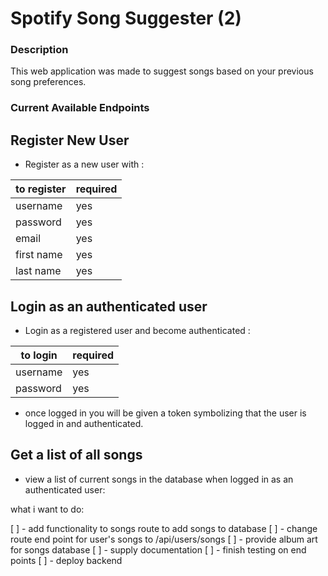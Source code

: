 # Spotify Song Suggester (2)

### Description 

This web application was made to suggest songs based on your previous song preferences. 

### Current Available Endpoints

## Register New User

- Register as a new user with : 

| to register | required |
| ----------- | -------- |
|   username  |    yes   |
|   password  |    yes   |
|    email    |    yes   |
|  first name |    yes   |
|  last name  |    yes   |

## Login as an authenticated user

- Login as a registered user  and become authenticated :

| to login | required |
| -------- | -------- |
| username |   yes    |
| password |   yes    |

- once logged in you will be given a token symbolizing that the user is logged in and authenticated. 

## Get a list of all songs

- view a list of current songs in the database when logged in as an authenticated user:






what i want to do:

[ ] - add functionality to songs route to add songs to database 
[ ] - change route end point for user's songs to /api/users/songs
[ ] - provide album art for songs database
[ ] - supply documentation
[ ] - finish testing on end points
[ ] - deploy backend